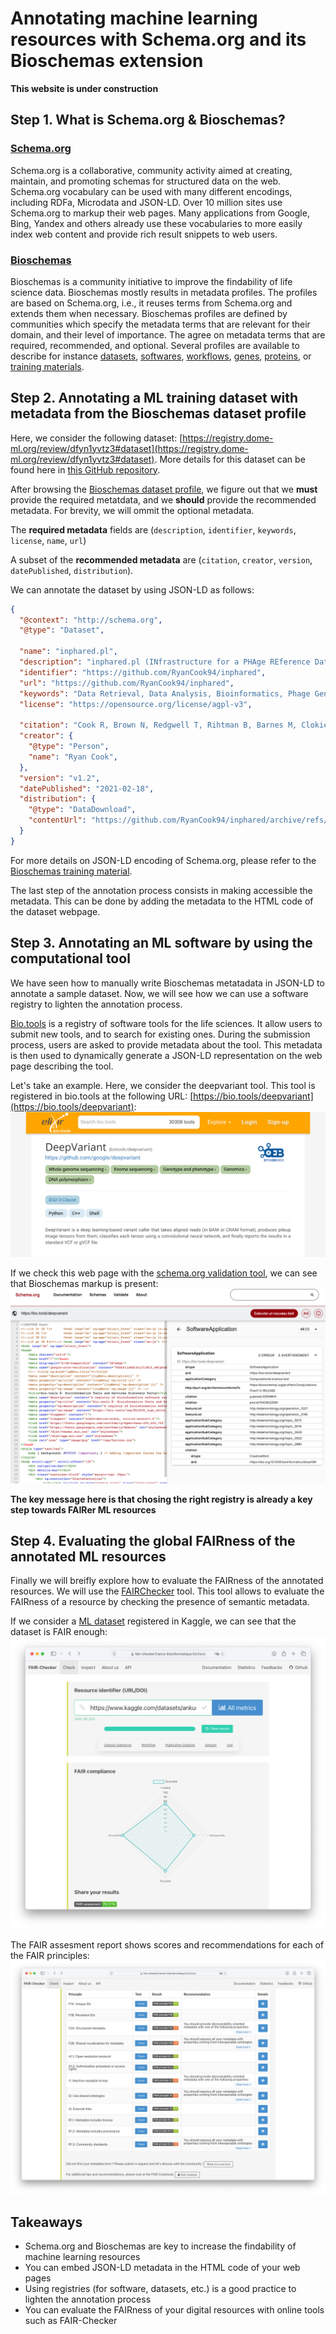# Annotating machine learning resources with Schema.org and its Bioschemas extension

**This website is under construction**

## Step 1. What is Schema.org & Bioschemas? 

### [Schema.org](http://schema.org)

Schema.org is a collaborative, community activity aimed at creating, maintain, and promoting schemas for structured data on the web. Schema.org vocabulary can be used with many different encodings, including RDFa, Microdata and JSON-LD. Over 10 million sites use Schema.org to markup their web pages. Many applications from Google, Bing, Yandex and others already use these vocabularies to more easily index web content and provide rich result snippets to web users.

### [Bioschemas](https://bioschemas.org/)

Bioschemas is a community initiative to improve the findability of life science data. Bioschemas mostly results in metadata profiles. The profiles are based on Schema.org, i.e., it reuses terms from Schema.org and extends them when necessary. Bioschemas profiles are defined by communities which specify the metadata terms that are relevant for their domain, and their level of importance. The agree on metadata terms that are required, recommended, and optional. Several profiles are available to describe for instance [datasets](https://bioschemas.org/profiles/Dataset/1.0-RELEASE), [softwares](https://bioschemas.org/profiles/ComputationalTool/1.0-RELEASE), [workflows](https://bioschemas.org/profiles/ComputationalWorkflow/1.0-RELEASE), [genes](https://bioschemas.org/profiles/Gene/1.0-RELEASE), [proteins](https://bioschemas.org/profiles/Protein/0.11-RELEASE), or [training materials](https://bioschemas.org/profiles/TrainingMaterial/1.0-RELEASE). 

## Step 2. Annotating a ML training dataset with metadata from the Bioschemas dataset profile 

Here, we consider the following dataset: [https://registry.dome-ml.org/review/dfyn1yvtz3#dataset](https://registry.dome-ml.org/review/dfyn1yvtz3#dataset). More details for this dataset can be found here in [this GitHub repository](https://github.com/RyanCook94/inphared).

After browsing the [Bioschemas dataset profile](https://bioschemas.org/profiles/Dataset/1.0-RELEASE), we figure out that we **must** provide the required metatdata, and we **should** provide the recommended metadata. For brevity, we will ommit the optional metadata.

The **required metadata** fields are (`description`, `identifier`, `keywords`, `license`, `name`, `url`) 

A subset of the **recommended metadata** are (`citation`, `creator`,  `version`, `datePublished`, `distribution`).

We can annotate the dataset by using JSON-LD as follows:

```json 
{
  "@context": "http://schema.org",
  "@type": "Dataset",

  "name": "inphared.pl",
  "description": "inphared.pl (INfrastructure for a PHAge REference Database) is a perl script which downloads and filters phage genomes from Genbank to provide the most complete phage genome database possible.",
  "identifier": "https://github.com/RyanCook94/inphared",
  "url": "https://github.com/RyanCook94/inphared",
  "keywords": "Data Retrieval, Data Analysis, Bioinformatics, Phage Genomes", 
  "license": "https://opensource.org/license/agpl-v3",
  
  "citation": "Cook R, Brown N, Redgwell T, Rihtman B, Barnes M, Clokie M, Stekel DJ, Hobman JL, Jones MA, Millard A. INfrastructure for a PHAge REference Database: Identification of Large-Scale Biases in the Current Collection of Cultured Phage Genomes. PHAGE. 2021. Available from: http://doi.org/10.1089/phage.2021.0007",
  "creator": {
    "@type": "Person",
    "name": "Ryan Cook",
  },     
  "version": "v1.2",
  "datePublished": "2021-02-18",
  "distribution": {
    "@type": "DataDownload",
    "contentUrl": "https://github.com/RyanCook94/inphared/archive/refs/tags/v1.2.zip"
  }
}
```
For more details on JSON-LD encoding of Schema.org, please refer to the [Bioschemas training material](https://bioschemas.org/tutorials/howto/howto_add_markup). 

The last step of the annotation process consists in making accessible the metadata. This can be done by adding the metadata to the HTML code of the dataset webpage.

## Step 3. Annotating an ML software by using the computational tool 
We have seen how to manually write Bioschemas metatadata in JSON-LD to annotate a sample dataset. Now, we will see how we can use a software registry to lighten the annotation process. 

[Bio.tools](https://bio.tools) is a registry of software tools for the life sciences. It allow users to submit new tools, and to search for existing ones. During the submission process, users are asked to provide metadata about the tool. This metadata is then used to dynamically generate a JSON-LD representation on the web page describing the tool. 

Let's take an example. Here, we consider the deepvariant tool. This tool is registered in bio.tools at the following URL: [https://bio.tools/deepvariant](https://bio.tools/deepvariant): 
![deepvariant_biotools](<deepvariant.png>)

If we check this web page with the [schema.org validation tool](https://validator.schema.org/#url=https%3A%2F%2Fbio.tools%2Fdeepvariant), we can see that Bioschemas markup is present:  
![deepvariant_schema_org_metadata](<deepvariant_md.png>)

**The key message here is that chosing the right registry is already a key step towards FAIRer ML resources**

## Step 4. Evaluating the global FAIRness of the annotated ML resources
Finally we will breifly explore how to evaluate the FAIRness of the annotated resources. 
We will use the [FAIRChecker](https://fair-checker.france-bioinformatique.fr) tool. This tool allows to evaluate the FAIRness of a resource by checking the presence of semantic metadata. 

If we consider a [ML dataset](https://www.kaggle.com/datasets/ankushpanday1/heart-attack-in-youth-vs-adult-in-germany) registered in Kaggle, we can see that the dataset is FAIR enough: 
![alt text](<fair-eval.png>)

The FAIR assesment report shows scores and recommendations for each of the FAIR principles: 
 ![alt text](<fair-report.png>)

<!-- Let's come back to our dataset described in the DOME registry. DOME allows to expose Bioschemas metadata for each of the hosted entries. This is key to increase the FAIRness of the hosted machine learning resource descriptions. By submitting the [dataset url](https://registry.dome-ml.org/review/dfyn1yvtz3#dataset) in the FAIRChecker tool, we can see that the dataset is FAIR enough:-->


## Takeaways

- Schema.org and Bioschemas are key to increase the findability of machine learning resources 
- You can embed JSON-LD metadata in the HTML code of your web pages 
- Using registries (for software, datasets, etc.) is a good practice to lighten the annotation process 
- You can evaluate the FAIRness of your digital resources with online tools such as FAIR-Checker 